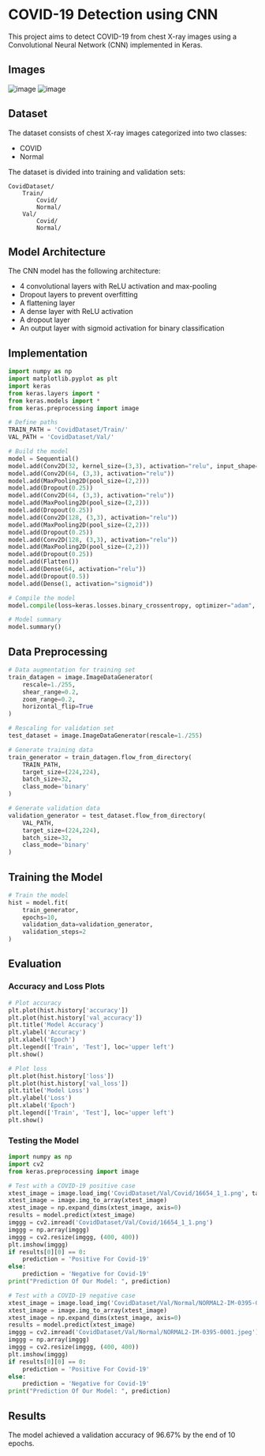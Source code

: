 # COVID-19 Detection using CNN

This project aims to detect COVID-19 from chest X-ray images using a Convolutional Neural Network (CNN) implemented in Keras.

## Images
![image](https://github.com/user-attachments/assets/5ce2f9ce-72e8-4094-a341-c276e3497840) ![image](https://github.com/user-attachments/assets/cde2a218-4b8f-45fe-be59-cbb9c76a597f)



## Dataset

The dataset consists of chest X-ray images categorized into two classes:
- COVID
- Normal

The dataset is divided into training and validation sets:

```
CovidDataset/
    Train/
        Covid/
        Normal/
    Val/
        Covid/
        Normal/
```

## Model Architecture

The CNN model has the following architecture:

- 4 convolutional layers with ReLU activation and max-pooling
- Dropout layers to prevent overfitting
- A flattening layer
- A dense layer with ReLU activation
- A dropout layer
- An output layer with sigmoid activation for binary classification

## Implementation

```python
import numpy as np
import matplotlib.pyplot as plt
import keras
from keras.layers import *
from keras.models import *
from keras.preprocessing import image

# Define paths
TRAIN_PATH = 'CovidDataset/Train/'
VAL_PATH = 'CovidDataset/Val/'

# Build the model
model = Sequential()
model.add(Conv2D(32, kernel_size=(3,3), activation="relu", input_shape=(224,224,3)))
model.add(Conv2D(64, (3,3), activation="relu"))
model.add(MaxPooling2D(pool_size=(2,2)))
model.add(Dropout(0.25))
model.add(Conv2D(64, (3,3), activation="relu"))
model.add(MaxPooling2D(pool_size=(2,2)))
model.add(Dropout(0.25))
model.add(Conv2D(128, (3,3), activation="relu"))
model.add(MaxPooling2D(pool_size=(2,2)))
model.add(Dropout(0.25))
model.add(Conv2D(128, (3,3), activation="relu"))
model.add(MaxPooling2D(pool_size=(2,2)))
model.add(Dropout(0.25))
model.add(Flatten())
model.add(Dense(64, activation="relu"))
model.add(Dropout(0.5))
model.add(Dense(1, activation="sigmoid"))

# Compile the model
model.compile(loss=keras.losses.binary_crossentropy, optimizer="adam", metrics=["accuracy"])

# Model summary
model.summary()
```

## Data Preprocessing

```python
# Data augmentation for training set
train_datagen = image.ImageDataGenerator(
    rescale=1./255,
    shear_range=0.2,
    zoom_range=0.2,
    horizontal_flip=True
)

# Rescaling for validation set
test_dataset = image.ImageDataGenerator(rescale=1./255)

# Generate training data
train_generator = train_datagen.flow_from_directory(
    TRAIN_PATH,
    target_size=(224,224),
    batch_size=32,
    class_mode='binary'
)

# Generate validation data
validation_generator = test_dataset.flow_from_directory(
    VAL_PATH,
    target_size=(224,224),
    batch_size=32,
    class_mode='binary'
)
```

## Training the Model

```python
# Train the model
hist = model.fit(
    train_generator,
    epochs=10,
    validation_data=validation_generator,
    validation_steps=2
)
```

## Evaluation

### Accuracy and Loss Plots

```python
# Plot accuracy
plt.plot(hist.history['accuracy'])
plt.plot(hist.history['val_accuracy'])
plt.title('Model Accuracy')
plt.ylabel('Accuracy')
plt.xlabel('Epoch')
plt.legend(['Train', 'Test'], loc='upper left')
plt.show()

# Plot loss
plt.plot(hist.history['loss'])
plt.plot(hist.history['val_loss'])
plt.title('Model Loss')
plt.ylabel('Loss')
plt.xlabel('Epoch')
plt.legend(['Train', 'Test'], loc='upper left')
plt.show()
```

### Testing the Model

```python
import numpy as np
import cv2
from keras.preprocessing import image

# Test with a COVID-19 positive case
xtest_image = image.load_img('CovidDataset/Val/Covid/16654_1_1.png', target_size=(224, 224))
xtest_image = image.img_to_array(xtest_image)
xtest_image = np.expand_dims(xtest_image, axis=0)
results = model.predict(xtest_image)
imggg = cv2.imread('CovidDataset/Val/Covid/16654_1_1.png')
imggg = np.array(imggg)
imggg = cv2.resize(imggg, (400, 400))
plt.imshow(imggg)
if results[0][0] == 0:
    prediction = 'Positive For Covid-19'
else:
    prediction = 'Negative for Covid-19'
print("Prediction Of Our Model: ", prediction)

# Test with a COVID-19 negative case
xtest_image = image.load_img('CovidDataset/Val/Normal/NORMAL2-IM-0395-0001.jpeg', target_size=(224, 224))
xtest_image = image.img_to_array(xtest_image)
xtest_image = np.expand_dims(xtest_image, axis=0)
results = model.predict(xtest_image)
imggg = cv2.imread('CovidDataset/Val/Normal/NORMAL2-IM-0395-0001.jpeg')
imggg = np.array(imggg)
imggg = cv2.resize(imggg, (400, 400))
plt.imshow(imggg)
if results[0][0] == 0:
    prediction = 'Positive For Covid-19'
else:
    prediction = 'Negative for Covid-19'
print("Prediction Of Our Model: ", prediction)
```

## Results

The model achieved a validation accuracy of 96.67% by the end of 10 epochs.
